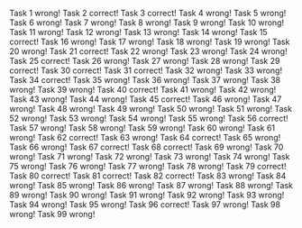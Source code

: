 Task 1 wrong!
Task 2 correct!
Task 3 correct!
Task 4 wrong!
Task 5 wrong!
Task 6 wrong!
Task 7 wrong!
Task 8 wrong!
Task 9 wrong!
Task 10 wrong!
Task 11 wrong!
Task 12 wrong!
Task 13 wrong!
Task 14 wrong!
Task 15 correct!
Task 16 wrong!
Task 17 wrong!
Task 18 wrong!
Task 19 wrong!
Task 20 wrong!
Task 21 correct!
Task 22 wrong!
Task 23 wrong!
Task 24 wrong!
Task 25 correct!
Task 26 wrong!
Task 27 wrong!
Task 28 wrong!
Task 29 correct!
Task 30 correct!
Task 31 correct!
Task 32 wrong!
Task 33 wrong!
Task 34 correct!
Task 35 wrong!
Task 36 wrong!
Task 37 wrong!
Task 38 wrong!
Task 39 wrong!
Task 40 correct!
Task 41 wrong!
Task 42 wrong!
Task 43 wrong!
Task 44 wrong!
Task 45 correct!
Task 46 wrong!
Task 47 wrong!
Task 48 wrong!
Task 49 wrong!
Task 50 wrong!
Task 51 wrong!
Task 52 wrong!
Task 53 wrong!
Task 54 wrong!
Task 55 wrong!
Task 56 correct!
Task 57 wrong!
Task 58 wrong!
Task 59 wrong!
Task 60 wrong!
Task 61 wrong!
Task 62 correct!
Task 63 wrong!
Task 64 correct!
Task 65 wrong!
Task 66 wrong!
Task 67 correct!
Task 68 correct!
Task 69 wrong!
Task 70 wrong!
Task 71 wrong!
Task 72 wrong!
Task 73 wrong!
Task 74 wrong!
Task 75 wrong!
Task 76 wrong!
Task 77 wrong!
Task 78 wrong!
Task 79 correct!
Task 80 correct!
Task 81 correct!
Task 82 correct!
Task 83 wrong!
Task 84 wrong!
Task 85 wrong!
Task 86 wrong!
Task 87 wrong!
Task 88 wrong!
Task 89 wrong!
Task 90 wrong!
Task 91 wrong!
Task 92 wrong!
Task 93 wrong!
Task 94 wrong!
Task 95 wrong!
Task 96 correct!
Task 97 wrong!
Task 98 wrong!
Task 99 wrong!